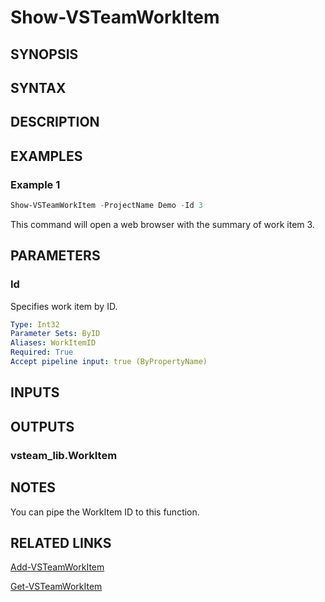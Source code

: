 <!-- #include "./common/header.md" -->

# Show-VSTeamWorkItem

## SYNOPSIS

<!-- #include "./synopsis/Show-VSTeamWorkItem.md" -->

## SYNTAX

## DESCRIPTION

<!-- #include "./synopsis/Show-VSTeamWorkItem.md" -->

## EXAMPLES

### Example 1

```powershell
Show-VSTeamWorkItem -ProjectName Demo -Id 3
```

This command will open a web browser with the summary of work item 3.

## PARAMETERS

### Id

Specifies work item by ID.

```yaml
Type: Int32
Parameter Sets: ByID
Aliases: WorkItemID
Required: True
Accept pipeline input: true (ByPropertyName)
```

## INPUTS

## OUTPUTS

### vsteam_lib.WorkItem

## NOTES

You can pipe the WorkItem ID to this function.

<!-- #include "./common/prerequisites.md" -->

## RELATED LINKS

<!-- #include "./common/related.md" -->

[Add-VSTeamWorkItem](Add-VSTeamWorkItem.md)

[Get-VSTeamWorkItem](Get-VSTeamWorkItem.md)
